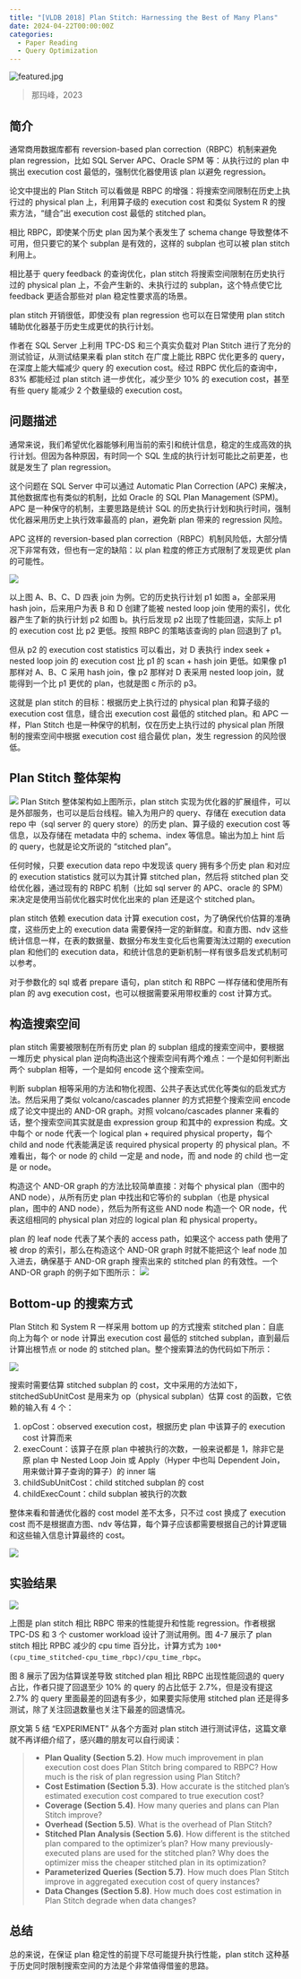 ```yaml
---
title: "[VLDB 2018] Plan Stitch: Harnessing the Best of Many Plans"
date: 2024-04-22T00:00:00Z
categories:
  - Paper Reading
  - Query Optimization
---
```

![featured.jpg](featured.jpg)
> 那玛峰，2023
## 简介

通常商用数据库都有 reversion-based plan correction（RBPC）机制来避免 plan regression，比如 SQL Server APC、Oracle SPM 等：从执行过的 plan 中挑出 execution cost 最低的，强制优化器使用该 plan 以避免 regression。

论文中提出的 Plan Stitch 可以看做是 RBPC 的增强：将搜索空间限制在历史上执行过的 physical plan 上，利用算子级的 execution cost 和类似 System R 的搜索方法，“缝合”出 execution cost 最低的 stitched plan。

相比 RBPC，即使某个历史 plan 因为某个表发生了 schema change 导致整体不可用，但只要它的某个 subplan 是有效的，这样的 subplan 也可以被 plan stitch 利用上。

相比基于 query feedback 的查询优化，plan stitch 将搜索空间限制在历史执行过的 physical plan 上，不会产生新的、未执行过的 subplan，这个特点使它比 feedback 更适合那些对 plan 稳定性要求高的场景。

plan stitch 开销很低，即使没有 plan regression 也可以在日常使用 plan stitch 辅助优化器基于历史生成更优的执行计划。

作者在 SQL Server 上利用 TPC-DS 和三个真实负载对 Plan Stitch 进行了充分的测试验证，从测试结果来看 plan stitch 在广度上能比 RBPC 优化更多的 query，在深度上能大幅减少 query 的 execution cost。经过 RBPC 优化后的查询中，83% 都能经过 plan stitch 进一步优化，减少至少 10% 的 execution cost，甚至有些 query 能减少 2 个数量级的 execution cost。

## 问题描述

通常来说，我们希望优化器能够利用当前的索引和统计信息，稳定的生成高效的执行计划。但因为各种原因，有时同一个 SQL 生成的执行计划可能比之前更差，也就是发生了 plan regression。

这个问题在 SQL Server 中可以通过 Automatic Plan Correction (APC) 来解决，其他数据库也有类似的机制，比如 Oracle 的 SQL Plan Management (SPM)。APC 是一种保守的机制，主要思路是统计 SQL 的历史执行计划和执行时间，强制优化器采用历史上执行效率最高的 plan，避免新 plan 带来的 regression 风险。

APC 这样的 reversion-based plan correction（RBPC）机制风险低，大部分情况下非常有效，但也有一定的缺陷：以 plan 粒度的修正方式限制了发现更优 plan 的可能性。

![](20240422231138.png)

以上图 A、B、C、D 四表 join 为例。它的历史执行计划 p1 如图 a，全部采用 hash join，后来用户为表 B 和 D 创建了能被 nested loop join 使用的索引，优化器产生了新的执行计划 p2 如图 b。执行后发现 p2 出现了性能回退，实际上 p1 的 execution cost 比 p2 更低。按照 RBPC 的策略该查询的 plan 回退到了 p1。

但从 p2 的 execution cost statistics 可以看出，对 D 表执行 index seek + nested loop join 的 execution cost 比 p1 的 scan + hash join 更低。如果像 p1 那样对 A、B、C 采用 hash join，像 p2 那样对 D 表采用 nested loop join，就能得到一个比 p1 更优的 plan，也就是图 c 所示的 p3。

这就是 plan stitch 的目标：根据历史上执行过的 physical plan 和算子级的 execution cost 信息，缝合出 execution cost 最低的 stitched plan。和 APC 一样，Plan Stitch 也是一种保守的机制，仅在历史上执行过的 physical plan 所限制的搜索空间中根据 execution cost 组合最优 plan，发生 regression 的风险很低。

## Plan Stitch 整体架构


![](20240422232225.png)
Plan Stitch 整体架构如上图所示，plan stitch 实现为优化器的扩展组件，可以是外部服务，也可以是后台线程。输入为用户的 query、存储在 execution data repo 中（sql server 的 query store）的历史 plan、算子级的 execution cost 等信息，以及存储在 metadata 中的 schema、index 等信息。输出为加上 hint 后的 query，也就是论文所说的 “stitched plan”。

任何时候，只要 execution data repo 中发现该 query 拥有多个历史 plan 和对应的 execution statistics 就可以为其计算 stitched plan，然后将 stitched plan 交给优化器，通过现有的 RBPC 机制（比如 sql server 的 APC、oracle 的 SPM）来决定是使用当前优化器实时优化出来的 plan 还是这个 stitched plan。

plan stitch 依赖 execution data 计算 execution cost，为了确保代价估算的准确度，这些历史上的 execution data 需要保持一定的新鲜度。和直方图、ndv 这些统计信息一样，在表的数据量、数据分布发生变化后也需要淘汰过期的 execution plan 和他们的 execution data，和统计信息的更新机制一样有很多启发式机制可以参考。

对于参数化的 sql 或者 prepare 语句，plan stitch 和 RBPC 一样存储和使用所有 plan 的 avg execution cost，也可以根据需要采用带权重的 cost 计算方式。

## 构造搜索空间

plan stitch 需要被限制在所有历史 plan 的 subplan 组成的搜索空间中，要根据一堆历史 physical plan 逆向构造出这个搜索空间有两个难点：一个是如何判断出两个 subplan 相等，一个是如何 encode 这个搜索空间。

判断 subplan 相等采用的方法和物化视图、公共子表达式优化等类似的启发式方法。然后采用了类似 volcano/cascades planner 的方式把整个搜索空间 encode 成了论文中提出的 AND-OR graph。对照 volcano/cascades planner 来看的话，整个搜索空间其实就是由 expression group 和其中的 expression 构成。文中每个 or node 代表一个 logical plan + required physical property，每个 child and node 代表能满足该 required physical property 的 physical plan。不难看出，每个 or node 的 child 一定是 and node，而 and node 的 child 也一定是 or node。

构造这个 AND-OR graph 的方法比较简单直接：对每个 physical plan（图中的 AND node），从所有历史 plan 中找出和它等价的 subplan（也是 physical plan，图中的 AND node），然后为所有这些 AND node 构造一个 OR node，代表这组相同的 physical plan 对应的 logical plan 和 physical property。

plan 的 leaf node 代表了某个表的 access path，如果这个 access path 使用了被 drop 的索引，那么在构造这个 AND-OR graph 时就不能把这个 leaf node 加入进去，确保基于 AND-OR graph 搜索出来的 stitched plan 的有效性。一个 AND-OR graph 的例子如下图所示：
![](20240426000141.png)

## Bottom-up 的搜索方式

Plan Stitch 和 System R 一样采用 bottom up 的方式搜索 stitched plan：自底向上为每个 or node 计算出 execution cost 最低的 stitched subplan，直到最后计算出根节点 or node 的 stitched plan。整个搜索算法的伪代码如下所示：

![](20240422232440.png)

搜索时需要估算 stitched subplan 的 cost，文中采用的方法如下，stitchedSubUnitCost 是用来为 op（physical subplan）估算 cost 的函数，它依赖的输入有 4 个：
1. opCost：observed execution cost，根据历史 plan 中该算子的 execution cost 计算而来
2. execCount：该算子在原 plan 中被执行的次数，一般来说都是 1，除非它是原 plan 中 Nested Loop Join 或 Apply（Hyper 中也叫 Dependent Join，用来做计算子查询的算子）的 inner 端
3. childSubUnitCost：child stitched subplan 的 cost
4. childExecCount：child subplan 被执行的次数

整体来看和普通优化器的 cost model 差不太多，只不过 cost 换成了 execution cost 而不是根据直方图、ndv 等估算，每个算子应该都需要根据自己的计算逻辑和这些输入信息计算最终的 cost。

![](20240426085112.png)

## 实验结果

![](20240427085429.png)

上图是 plan stitch 相比 RBPC 带来的性能提升和性能 regression。作者根据 TPC-DS 和 3 个 customer workload 设计了测试用例。图 4-7 展示了 plan stitch 相比 RPBC 减少的 cpu time 百分比，计算方式为 `100*(cpu_time_stitched-cpu_time_rbpc)/cpu_time_rbpc`。

图 8 展示了因为估算误差导致 stitched plan 相比 RBPC 出现性能回退的 query 占比，作者只提了回退至少 10% 的 query 的占比低于 2.7%，但是没有提这 2.7% 的 query 里面最差的回退有多少，如果要实际使用 stitched plan 还是得多测试，除了关注回退数量也关注下最差的回退情况。

原文第 5 结  “EXPERIMENT” 从各个方面对 plan stitch 进行测试评估，这篇文章就不再详细介绍了，感兴趣的朋友可以自行阅读：

> - **Plan Quality (Section 5.2)**. How much improvement in plan execution cost does Plan Stitch bring compared to RBPC? How much is the risk of plan regression using Plan Stitch?   
> - **Cost Estimation (Section 5.3)**. How accurate is the stitched plan’s estimated execution cost compared to true execution cost?
> - **Coverage (Section 5.4)**. How many queries and plans can Plan Stitch improve?
> - **Overhead (Section 5.5)**. What is the overhead of Plan Stitch?
> - **Stitched Plan Analysis (Section 5.6)**. How different is the stitched plan compared to the optimizer’s plan? How many previously-executed plans are used for the stitched plan? Why does the optimizer miss the cheaper stitched plan in its optimization?
> - **Parameterized Queries (Section 5.7)**. How much does Plan Stitch improve in aggregated execution cost of query instances?
> - **Data Changes (Section 5.8)**. How much does cost estimation in Plan Stitch degrade when data changes?

## 总结

总的来说，在保证 plan 稳定性的前提下尽可能提升执行性能，plan stitch 这种基于历史同时限制搜索空间的方法是个非常值得借鉴的思路。